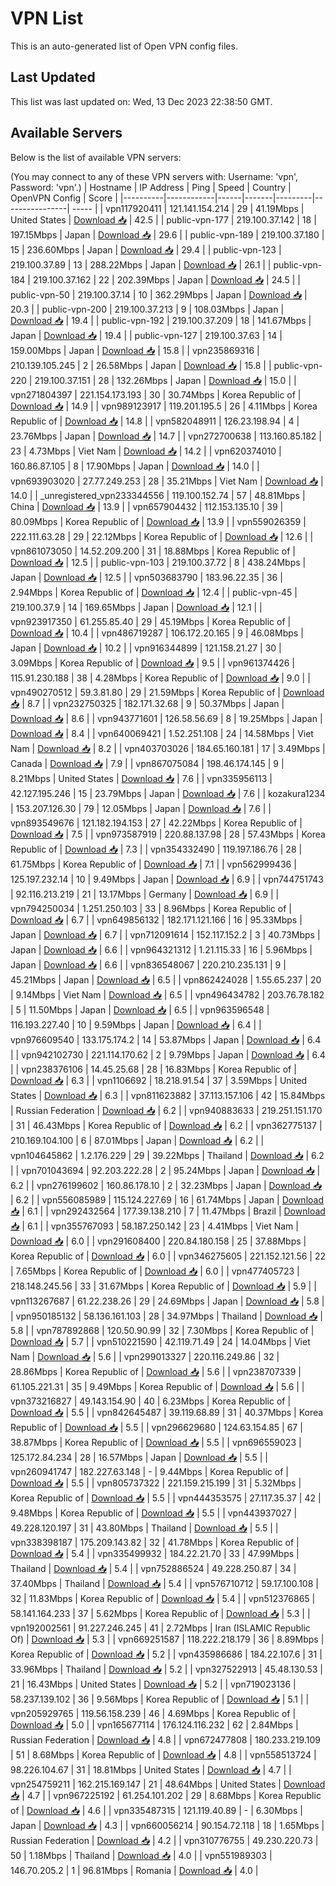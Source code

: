 # VPN List

This is an auto-generated list of Open VPN config files.

## Last Updated

This list was last updated on: Wed, 13 Dec 2023 22:38:50 GMT.

## Available Servers

Below is the list of available VPN servers:

(You may connect to any of these VPN servers with: Username: 'vpn', Password: 'vpn'.)
| Hostname | IP Address | Ping | Speed | Country | OpenVPN Config | Score |
|----------|------------|------|-------|---------|----------------| ----- |
| vpn117920411 | 121.141.154.214 | 29 | 41.19Mbps | United States | [Download 📥](./configs/server_0_US.ovpn) | 42.5 |
| public-vpn-177 | 219.100.37.142 | 18 | 197.15Mbps | Japan | [Download 📥](./configs/server_1_JP.ovpn) | 29.6 |
| public-vpn-189 | 219.100.37.180 | 15 | 236.60Mbps | Japan | [Download 📥](./configs/server_2_JP.ovpn) | 29.4 |
| public-vpn-123 | 219.100.37.89 | 13 | 288.22Mbps | Japan | [Download 📥](./configs/server_3_JP.ovpn) | 26.1 |
| public-vpn-184 | 219.100.37.162 | 22 | 202.39Mbps | Japan | [Download 📥](./configs/server_4_JP.ovpn) | 24.5 |
| public-vpn-50 | 219.100.37.14 | 10 | 362.29Mbps | Japan | [Download 📥](./configs/server_5_JP.ovpn) | 20.3 |
| public-vpn-200 | 219.100.37.213 | 9 | 108.03Mbps | Japan | [Download 📥](./configs/server_6_JP.ovpn) | 19.4 |
| public-vpn-192 | 219.100.37.209 | 18 | 141.67Mbps | Japan | [Download 📥](./configs/server_7_JP.ovpn) | 19.4 |
| public-vpn-127 | 219.100.37.63 | 14 | 159.00Mbps | Japan | [Download 📥](./configs/server_8_JP.ovpn) | 15.8 |
| vpn235869316 | 210.139.105.245 | 2 | 26.58Mbps | Japan | [Download 📥](./configs/server_9_JP.ovpn) | 15.8 |
| public-vpn-220 | 219.100.37.151 | 28 | 132.26Mbps | Japan | [Download 📥](./configs/server_10_JP.ovpn) | 15.0 |
| vpn271804397 | 221.154.173.193 | 30 | 30.74Mbps | Korea Republic of | [Download 📥](./configs/server_11_KR.ovpn) | 14.9 |
| vpn989123917 | 119.201.195.5 | 26 | 4.11Mbps | Korea Republic of | [Download 📥](./configs/server_12_KR.ovpn) | 14.8 |
| vpn582048911 | 126.23.198.94 | 4 | 23.76Mbps | Japan | [Download 📥](./configs/server_13_JP.ovpn) | 14.7 |
| vpn272700638 | 113.160.85.182 | 23 | 4.73Mbps | Viet Nam | [Download 📥](./configs/server_14_VN.ovpn) | 14.2 |
| vpn620374010 | 160.86.87.105 | 8 | 17.90Mbps | Japan | [Download 📥](./configs/server_15_JP.ovpn) | 14.0 |
| vpn693903020 | 27.77.249.253 | 28 | 35.21Mbps | Viet Nam | [Download 📥](./configs/server_16_VN.ovpn) | 14.0 |
| _unregistered_vpn233344556 | 119.100.152.74 | 57 | 48.81Mbps | China | [Download 📥](./configs/server_17_CN.ovpn) | 13.9 |
| vpn657904432 | 112.153.135.10 | 39 | 80.09Mbps | Korea Republic of | [Download 📥](./configs/server_18_KR.ovpn) | 13.9 |
| vpn559026359 | 222.111.63.28 | 29 | 22.12Mbps | Korea Republic of | [Download 📥](./configs/server_19_KR.ovpn) | 12.6 |
| vpn861073050 | 14.52.209.200 | 31 | 18.88Mbps | Korea Republic of | [Download 📥](./configs/server_20_KR.ovpn) | 12.5 |
| public-vpn-103 | 219.100.37.72 | 8 | 438.24Mbps | Japan | [Download 📥](./configs/server_21_JP.ovpn) | 12.5 |
| vpn503683790 | 183.96.22.35 | 36 | 2.94Mbps | Korea Republic of | [Download 📥](./configs/server_22_KR.ovpn) | 12.4 |
| public-vpn-45 | 219.100.37.9 | 14 | 169.65Mbps | Japan | [Download 📥](./configs/server_23_JP.ovpn) | 12.1 |
| vpn923917350 | 61.255.85.40 | 29 | 45.19Mbps | Korea Republic of | [Download 📥](./configs/server_24_KR.ovpn) | 10.4 |
| vpn486719287 | 106.172.20.165 | 9 | 46.08Mbps | Japan | [Download 📥](./configs/server_25_JP.ovpn) | 10.2 |
| vpn916344899 | 121.158.21.27 | 30 | 3.09Mbps | Korea Republic of | [Download 📥](./configs/server_26_KR.ovpn) | 9.5 |
| vpn961374426 | 115.91.230.188 | 38 | 4.28Mbps | Korea Republic of | [Download 📥](./configs/server_27_KR.ovpn) | 9.0 |
| vpn490270512 | 59.3.81.80 | 29 | 21.59Mbps | Korea Republic of | [Download 📥](./configs/server_28_KR.ovpn) | 8.7 |
| vpn232750325 | 182.171.32.68 | 9 | 50.37Mbps | Japan | [Download 📥](./configs/server_29_JP.ovpn) | 8.6 |
| vpn943771601 | 126.58.56.69 | 8 | 19.25Mbps | Japan | [Download 📥](./configs/server_30_JP.ovpn) | 8.4 |
| vpn640069421 | 1.52.251.108 | 24 | 14.58Mbps | Viet Nam | [Download 📥](./configs/server_31_VN.ovpn) | 8.2 |
| vpn403703026 | 184.65.160.181 | 17 | 3.49Mbps | Canada | [Download 📥](./configs/server_32_CA.ovpn) | 7.9 |
| vpn867075084 | 198.46.174.145 | 9 | 8.21Mbps | United States | [Download 📥](./configs/server_33_US.ovpn) | 7.6 |
| vpn335956113 | 42.127.195.246 | 15 | 23.79Mbps | Japan | [Download 📥](./configs/server_34_JP.ovpn) | 7.6 |
| kozakura1234 | 153.207.126.30 | 79 | 12.05Mbps | Japan | [Download 📥](./configs/server_35_JP.ovpn) | 7.6 |
| vpn893549676 | 121.182.194.153 | 27 | 42.22Mbps | Korea Republic of | [Download 📥](./configs/server_36_KR.ovpn) | 7.5 |
| vpn973587919 | 220.88.137.98 | 28 | 57.43Mbps | Korea Republic of | [Download 📥](./configs/server_37_KR.ovpn) | 7.3 |
| vpn354332490 | 119.197.186.76 | 28 | 61.75Mbps | Korea Republic of | [Download 📥](./configs/server_38_KR.ovpn) | 7.1 |
| vpn562999436 | 125.197.232.14 | 10 | 9.49Mbps | Japan | [Download 📥](./configs/server_39_JP.ovpn) | 6.9 |
| vpn744751743 | 92.116.213.219 | 21 | 13.17Mbps | Germany | [Download 📥](./configs/server_40_DE.ovpn) | 6.9 |
| vpn794250034 | 1.251.250.103 | 33 | 8.96Mbps | Korea Republic of | [Download 📥](./configs/server_41_KR.ovpn) | 6.7 |
| vpn649856132 | 182.171.121.166 | 16 | 95.33Mbps | Japan | [Download 📥](./configs/server_42_JP.ovpn) | 6.7 |
| vpn712091614 | 152.117.152.2 | 3 | 40.73Mbps | Japan | [Download 📥](./configs/server_43_JP.ovpn) | 6.6 |
| vpn964321312 | 1.21.115.33 | 16 | 5.96Mbps | Japan | [Download 📥](./configs/server_44_JP.ovpn) | 6.6 |
| vpn836548067 | 220.210.235.131 | 9 | 45.21Mbps | Japan | [Download 📥](./configs/server_45_JP.ovpn) | 6.5 |
| vpn862424028 | 1.55.65.237 | 20 | 9.14Mbps | Viet Nam | [Download 📥](./configs/server_46_VN.ovpn) | 6.5 |
| vpn496434782 | 203.76.78.182 | 5 | 11.50Mbps | Japan | [Download 📥](./configs/server_47_JP.ovpn) | 6.5 |
| vpn963596548 | 116.193.227.40 | 10 | 9.59Mbps | Japan | [Download 📥](./configs/server_48_JP.ovpn) | 6.4 |
| vpn976609540 | 133.175.174.2 | 14 | 53.87Mbps | Japan | [Download 📥](./configs/server_49_JP.ovpn) | 6.4 |
| vpn942102730 | 221.114.170.62 | 2 | 9.79Mbps | Japan | [Download 📥](./configs/server_50_JP.ovpn) | 6.4 |
| vpn238376106 | 14.45.25.68 | 28 | 16.83Mbps | Korea Republic of | [Download 📥](./configs/server_51_KR.ovpn) | 6.3 |
| vpn1106692 | 18.218.91.54 | 37 | 3.59Mbps | United States | [Download 📥](./configs/server_52_US.ovpn) | 6.3 |
| vpn811623882 | 37.113.157.106 | 42 | 15.84Mbps | Russian Federation | [Download 📥](./configs/server_53_RU.ovpn) | 6.2 |
| vpn940883633 | 219.251.151.170 | 31 | 46.43Mbps | Korea Republic of | [Download 📥](./configs/server_54_KR.ovpn) | 6.2 |
| vpn362775137 | 210.169.104.100 | 6 | 87.01Mbps | Japan | [Download 📥](./configs/server_55_JP.ovpn) | 6.2 |
| vpn104645862 | 1.2.176.229 | 29 | 39.22Mbps | Thailand | [Download 📥](./configs/server_56_TH.ovpn) | 6.2 |
| vpn701043694 | 92.203.222.28 | 2 | 95.24Mbps | Japan | [Download 📥](./configs/server_57_JP.ovpn) | 6.2 |
| vpn276199602 | 160.86.178.10 | 2 | 32.23Mbps | Japan | [Download 📥](./configs/server_58_JP.ovpn) | 6.2 |
| vpn556085989 | 115.124.227.69 | 16 | 61.74Mbps | Japan | [Download 📥](./configs/server_59_JP.ovpn) | 6.1 |
| vpn292432564 | 177.39.138.210 | 7 | 11.47Mbps | Brazil | [Download 📥](./configs/server_60_BR.ovpn) | 6.1 |
| vpn355767093 | 58.187.250.142 | 23 | 4.41Mbps | Viet Nam | [Download 📥](./configs/server_61_VN.ovpn) | 6.0 |
| vpn291608400 | 220.84.180.158 | 25 | 37.88Mbps | Korea Republic of | [Download 📥](./configs/server_62_KR.ovpn) | 6.0 |
| vpn346275605 | 221.152.121.56 | 22 | 7.65Mbps | Korea Republic of | [Download 📥](./configs/server_63_KR.ovpn) | 6.0 |
| vpn477405723 | 218.148.245.56 | 33 | 31.67Mbps | Korea Republic of | [Download 📥](./configs/server_64_KR.ovpn) | 5.9 |
| vpn113267687 | 61.22.238.26 | 29 | 24.69Mbps | Japan | [Download 📥](./configs/server_65_JP.ovpn) | 5.8 |
| vpn950185132 | 58.136.161.103 | 28 | 34.97Mbps | Thailand | [Download 📥](./configs/server_66_TH.ovpn) | 5.8 |
| vpn787892868 | 120.50.90.99 | 32 | 7.30Mbps | Korea Republic of | [Download 📥](./configs/server_67_KR.ovpn) | 5.7 |
| vpn510221590 | 42.119.71.49 | 24 | 14.04Mbps | Viet Nam | [Download 📥](./configs/server_68_VN.ovpn) | 5.6 |
| vpn299013327 | 220.116.249.86 | 32 | 28.86Mbps | Korea Republic of | [Download 📥](./configs/server_69_KR.ovpn) | 5.6 |
| vpn238707339 | 61.105.221.31 | 35 | 9.49Mbps | Korea Republic of | [Download 📥](./configs/server_70_KR.ovpn) | 5.6 |
| vpn373216827 | 49.143.154.90 | 40 | 6.23Mbps | Korea Republic of | [Download 📥](./configs/server_71_KR.ovpn) | 5.5 |
| vpn842645487 | 39.119.68.89 | 31 | 40.37Mbps | Korea Republic of | [Download 📥](./configs/server_72_KR.ovpn) | 5.5 |
| vpn296629680 | 124.63.154.85 | 67 | 38.87Mbps | Korea Republic of | [Download 📥](./configs/server_73_KR.ovpn) | 5.5 |
| vpn696559023 | 125.172.84.234 | 28 | 16.57Mbps | Japan | [Download 📥](./configs/server_74_JP.ovpn) | 5.5 |
| vpn260941747 | 182.227.63.148 | - | 9.44Mbps | Korea Republic of | [Download 📥](./configs/server_75_KR.ovpn) | 5.5 |
| vpn805737322 | 221.159.215.199 | 31 | 5.32Mbps | Korea Republic of | [Download 📥](./configs/server_76_KR.ovpn) | 5.5 |
| vpn444353575 | 27.117.35.37 | 42 | 9.48Mbps | Korea Republic of | [Download 📥](./configs/server_77_KR.ovpn) | 5.5 |
| vpn443937027 | 49.228.120.197 | 31 | 43.80Mbps | Thailand | [Download 📥](./configs/server_78_TH.ovpn) | 5.5 |
| vpn338398187 | 175.209.143.82 | 32 | 41.78Mbps | Korea Republic of | [Download 📥](./configs/server_79_KR.ovpn) | 5.4 |
| vpn335499932 | 184.22.21.70 | 33 | 47.99Mbps | Thailand | [Download 📥](./configs/server_80_TH.ovpn) | 5.4 |
| vpn752886524 | 49.228.250.87 | 34 | 37.40Mbps | Thailand | [Download 📥](./configs/server_81_TH.ovpn) | 5.4 |
| vpn576710712 | 59.17.100.108 | 32 | 11.83Mbps | Korea Republic of | [Download 📥](./configs/server_82_KR.ovpn) | 5.4 |
| vpn512376865 | 58.141.164.233 | 37 | 5.62Mbps | Korea Republic of | [Download 📥](./configs/server_83_KR.ovpn) | 5.3 |
| vpn192002561 | 91.227.246.245 | 41 | 2.72Mbps | Iran (ISLAMIC Republic Of) | [Download 📥](./configs/server_84_IR.ovpn) | 5.3 |
| vpn669251587 | 118.222.218.179 | 36 | 8.89Mbps | Korea Republic of | [Download 📥](./configs/server_85_KR.ovpn) | 5.2 |
| vpn435986686 | 184.22.107.6 | 31 | 33.96Mbps | Thailand | [Download 📥](./configs/server_86_TH.ovpn) | 5.2 |
| vpn327522913 | 45.48.130.53 | 21 | 16.43Mbps | United States | [Download 📥](./configs/server_87_US.ovpn) | 5.2 |
| vpn719023136 | 58.237.139.102 | 36 | 9.56Mbps | Korea Republic of | [Download 📥](./configs/server_88_KR.ovpn) | 5.1 |
| vpn205929765 | 119.56.158.239 | 46 | 4.69Mbps | Korea Republic of | [Download 📥](./configs/server_89_KR.ovpn) | 5.0 |
| vpn165677114 | 176.124.116.232 | 62 | 2.84Mbps | Russian Federation | [Download 📥](./configs/server_90_RU.ovpn) | 4.8 |
| vpn672477808 | 180.233.219.109 | 51 | 8.68Mbps | Korea Republic of | [Download 📥](./configs/server_91_KR.ovpn) | 4.8 |
| vpn558513724 | 98.226.104.67 | 31 | 18.81Mbps | United States | [Download 📥](./configs/server_92_US.ovpn) | 4.7 |
| vpn254759211 | 162.215.169.147 | 21 | 48.64Mbps | United States | [Download 📥](./configs/server_93_US.ovpn) | 4.7 |
| vpn967225192 | 61.254.101.202 | 29 | 8.68Mbps | Korea Republic of | [Download 📥](./configs/server_94_KR.ovpn) | 4.6 |
| vpn335487315 | 121.119.40.89 | - | 6.30Mbps | Japan | [Download 📥](./configs/server_95_JP.ovpn) | 4.3 |
| vpn660056214 | 90.154.72.118 | 18 | 1.65Mbps | Russian Federation | [Download 📥](./configs/server_96_RU.ovpn) | 4.2 |
| vpn310776755 | 49.230.220.73 | 50 | 1.18Mbps | Thailand | [Download 📥](./configs/server_97_TH.ovpn) | 4.0 |
| vpn551989303 | 146.70.205.2 | 1 | 96.81Mbps | Romania | [Download 📥](./configs/server_98_RO.ovpn) | 4.0 |
